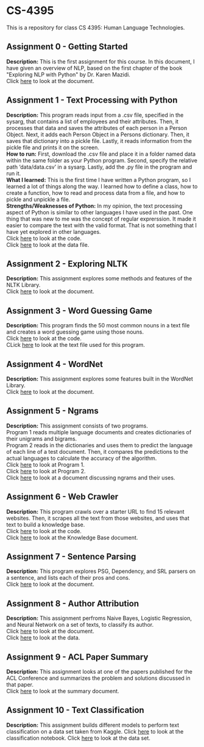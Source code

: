 # CS-4395
This is a repository for class CS 4395: Human Language Technologies.

## Assignment 0 - Getting Started
**Description:** This is the first assignment for this course. In this document, I have given an overview of NLP, based on the first chapter of the book "Exploring NLP with Python" by Dr. Karen Mazidi.<br>
Click [here](Overview_of_NLP.pdf) to look at the document.

## Assignment 1 - Text Processing with Python
**Description:** This program reads input from a .csv file, specified in the sysarg, that contains a list of employees and their attributes. Then, it processes that data and saves the attributes of each person in a Person Object. Next, it adds each Person Object in a Persons dictionary. Then, it saves that dictionary into a pickle file. Lastly, it reads information from the pickle file and prints it on the screen.<br>
**How to run:**  First, download the .csv file and place it in a folder named data within the same folder as your Python program. Second, specify the relative path ‘data/data.csv’ in a sysarg. Lastly, add the .py file in the program and run it.<br>
**What I learned:** This is the first time I have written a Python program, so I learned a lot of things along the way. I learned how to define a class, how to create a function, how to read and process data from a file, and how to pickle and unpickle a file.<br>
**Strengths/Weaknesses of Python:** In my opinion, the text processing aspect of Python is similar to other languages I have used in the past. One thing that was new to me was the concept of regular exprerssion. It made it easier to compare the text with the valid format. That is not something that I have yet explored in other languages.<br>
Click [here](Assignment1.py) to look at the code.<br>
Click [here](data.csv) to look at the data file.

## Assignment 2 - Exploring NLTK
**Description:** This assignment explores some methods and features of the NLTK Library.<br>
Click [here](Exploring_NLTK.pdf) to look at the document.

## Assignment 3 - Word Guessing Game
**Description:** This program finds the 50 most common nouns in a text file and creates a word guessing game using those nouns.<br>
Click [here](Assignment3.py) to look at the code.<br>
CLick [here](anat19.txt) to look at the text file used for this program.

## Assignment 4 - WordNet
**Description:** This assignment explores some features built in the WordNet Library.<br>
Click [here](WordNet.pdf) to look at the document.

## Assignment 5 - Ngrams
**Description:** This assignment consists of two programs.<br>
Program 1 reads multiple language documents and creates dictionaries of their unigrams and bigrams.<br>
Program 2 reads in the dictionaries and uses them to predict the language of each line of a test document. Then, it compares the predictions to the actual languages to calculate the accuracy of the algorithm.<br>
Click [here](ngrams.py) to look at Program 1.<br>
Click [here](language_classification.py) to look at Program 2.<br>
Click [here](Ngrams_Narrative.pdf) to look at a document discussing ngrams and their uses.

## Assignment 6 - Web Crawler
**Description:** This program crawls over a starter URL to find 15 relevant websites. Then, it scrapes all the text from those websites, and uses that text to build a knowledge base.<br>
Click [here](WebCrawler.py) to look at the code.<br>
Click [here](Knowledge_Base.pdf) to look at the Knowledge Base document.

## Assignment 7 - Sentence Parsing
**Description:** This program explores PSG, Dependency, and SRL parsers on a sentence, and lists each of their pros and cons.<br>
Click [here](Sentence_Parsing.pdf) to look at the document.

## Assignment 8 - Author Attribution
**Description:** This assignment perfroms Naive Bayes, Logistic Regression, and Neural Network on a set of texts, to classify its author.<br>
Click [here](Author_Attribution.pdf) to look at the document.<br>
Click [here](federalist.csv) to look at the data.

## Assignment 9 - ACL Paper Summary
**Description:** This assignment looks at one of the papers published for the ACL Conference and summarizes the problem and solutions discussed in that paper.<br>
Click [here](ACL_Paper_Summary.pdf) to look at the summary document.

## Assignment 10 - Text Classification
**Description:** This assignment builds different models to perform text classification on a data set taken from Kaggle.
Click [here](Text_Classification.pdf) to look at the classification notebook.
Click [here](News_Data.csv) to look at the data set.
